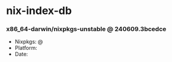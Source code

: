 # nix-index-db
### x86_64-darwin/nixpkgs-unstable @ 240609.3bcedce
- Nixpkgs: @[](https://github.com/NixOS/nixpkgs/commit/3bcedce9f4de37570242faf16e1e143583407eab)
- Platform: 
- Date: 

